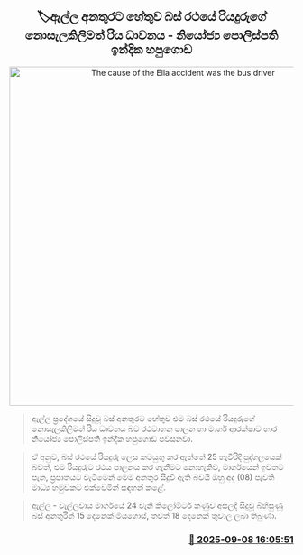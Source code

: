 <p align='center'><b><h2 align='center' title='The cause of the Ella accident was the bus driver's careless driving - DIG Indika Hapugoda'>🏷ඇල්ල අනතුරට හේතුව බස් රථයේ රියදුරුගේ නොසැලකිලිමත් රිය ධාවනය - නියෝජ්‍ය පොලිස්පති ඉන්දික හපුගොඩ</h2></b></p>
<p align='center'><img src='https://helakuru.sgp1.cdn.digitaloceanspaces.com/esana/images/lib/ella-bus-o.jpg' width='600' alt='The cause of the Ella accident was the bus driver's careless driving - DIG Indika Hapugoda'></p>

> ඇල්ල ප්‍රදේශයේ සිදුවූ බස් අනතුරට හේතුව එම බස් රථයේ රියදුරුගේ නොසැලකිලිමත් රිය ධාවනය බව රථවාහන පාලන හා මාර්ග ආරක්ෂාව භාර නියෝජ්‍ය පොලිස්පති ඉන්දික හපුගොඩ පවසනවා.

> ඒ අනුව, බස් රථයේ රියදුරු ලෙස කටයුතු කර ඇත්තේ 25 හැවිරිදි පුද්ගලයෙක් බවත්, එම රියදුරුට රථය පාලනය කර ගැනීමට නොහැකිව, මාර්ගයෙන් ඉවතට පැන, ප්‍රපාතයට වැටීමෙන් මෙම අනතුර සිදුවී ඇති බවයි ඔහු අද (08) පැවති මාධ්‍ය හමුවකට එක්වෙමින් සඳහන් කළේ.

> ඇල්ල - වැල්ලවාය මාර්ගයේ 24 වැනි කිලෝමීටර් කණුව අසලදී සිදුවූ බිහිසුණු බස් අනතුරින් 15 දෙනෙක් මියගොස්, තවත් 18 දෙනෙක් තුවාල ලබා තිබුණා.



<h3 align='right'><a href='https://www.helakuru.lk/esana/p/113427/'>📅 2025-09-08 16:05:51</a></h3>
